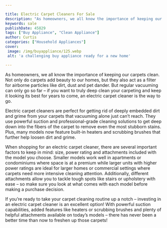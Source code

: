 ```yaml
---

title: Electric Carpet Cleaners For Sale
description: "As homeowners, we all know the importance of keeping our carpets clean. Not only do carpets add beauty to our homes, but they also...you wont regret reading on"
keywords: sale
publishDate: 45829
tags: ["Buy Appliance", "Clean Appliance"]
author: Curtis
categories: ["Household Appliances"]
cover: 
 image: /img/buyappliance/125.webp
 alt: 'a challenging buy appliance ready for a new home'

---
```


As homeowners, we all know the importance of keeping our carpets clean. Not only do carpets add beauty to our homes, but they also act as a filter for airborne particles like dirt, dust and pet dander. But regular vacuuming can only go so far – if you want to truly deep clean your carpeting and keep it looking its best for years to come, an electric carpet cleaner is the way to go. 

Electric carpet cleaners are perfect for getting rid of deeply embedded dirt and grime from your carpets that vacuuming alone just can’t reach. They use powerful suction and professional-grade cleaning solutions to get deep down into the fibers of the carpet to remove even the most stubborn stains. Plus, many models now feature built-in heaters and scrubbing brushes that further help loosen dirt and grime. 

When shopping for an electric carpet cleaner, there are several important factors to keep in mind: size, power rating and attachments included with the model you choose. Smaller models work well in apartments or condominiums where space is at a premium while larger units with higher power ratings are ideal for larger homes or commercial settings where carpets need more intensive cleaning attention. Additionally, different attachments allow you to tackle tough spots like stairs or upholstery with ease – so make sure you look at what comes with each model before making a purchase decision. 

If you’re ready to take your carpet cleaning routine up a notch – investing in an electric carpet cleaner is an excellent option! With powerful suction capabilities, added features like heaters or scrubbing brushes and plenty of helpful attachments available on today’s models – there has never been a better time than now to freshen up those carpets!
